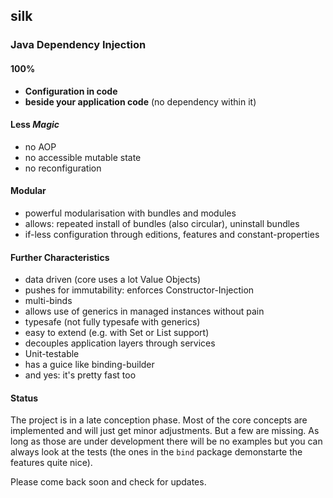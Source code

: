 ## silk

### Java Dependency Injection

#### 100%
- **Configuration in code**
- **beside your application code** (no dependency within it)

#### Less _Magic_
- no AOP
- no accessible mutable state
- no reconfiguration 

#### Modular
- powerful modularisation with bundles and modules
- allows: repeated install of bundles (also circular), uninstall bundles
- if-less configuration through editions, features and constant-properties

#### Further Characteristics
- data driven (core uses a lot Value Objects)
- pushes for immutability: enforces Constructor-Injection
- multi-binds
- allows use of generics in managed instances without pain
- typesafe (not fully typesafe with generics)
- easy to extend (e.g. with Set or List support)
- decouples application layers through services
- Unit-testable 
- has a guice like binding-builder
- and yes: it's pretty fast too

#### Status
The project is in a late conception phase. Most of the core concepts are implemented and will just get minor adjustments. But a few are missing. As long as those are under development there will be no examples but you can always look at the tests (the ones in the `bind` package demonstarte the features quite nice).

Please come back soon and check for updates. 